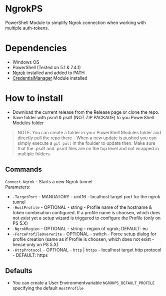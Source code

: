 # NgrokPS
PowerShell Module to simplify Ngrok connection when working with multiple auth-tokens.

# Dependencies
- Windows OS
- PowerShell (Tested on 5.1 & 7.4.1)
- [Ngrok](https://ngrok.com/download) installed and added to PATH
- [CredentialManager](https://www.powershellgallery.com/packages/CredentialManager/2.0) Module installed

# How to install
- Download the current release from the Release page or clone the repo.
- Save folder with psm1 & psd1 (NOT ZIP PACKAGE) to you PowerShell Modules folder
> NOTE: You can create a folder in your PowerShell Modules folder and directly pull the repo there - When a new update is pushed you can simply execute a `git pull` in the foulder to update then. Make sure that the .psd1 and .psm1 files are on the top level and not wrapped in multiple folders.

## Commands 
`Connect-Ngrok` - Starts a new Ngrok tunnel  
Parameters:
- `-TargetPort` - MANDATORY - uint16 - localhost target port for the ngrok tunnel
- `-HostProfile` - OPTIONAL - string - Profile name of the hostname & token combination configured. If a profile name is choosen, which does not exist yet a setup wizard is triggered to configure the Profile (only on PS 5.X)
- `-NgrokRegion` - OPTIONAL - string - region of ngrok; DEFAULT: eu
- `-ForceProfileOverwrite` - OPTIONAL - switch - Force setup dialog for profile creation (same as if Profile is choosen, which does not exist - hence only on PS 5.X)
- `-HttpProtocol` - OPTIONAL - `http` | `https` - localhost target http protocol - DEFAULT: https

## Defaults
- You can create a User Environmentvariable `NGROKPS_DEFAULT_PROFILE` specifying the default `HostProfile`
